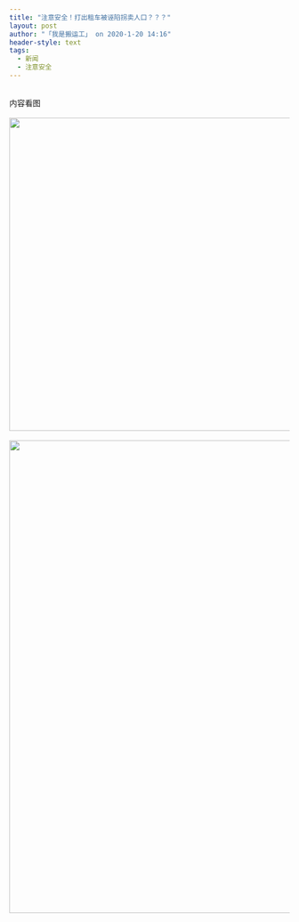 ```yaml
---
title: "注意安全！打出租车被诬陷拐卖人口？？？"
layout: post
author: "「我是搬运工」 on 2020-1-20 14:16"
header-style: text
tags:
  - 新闻
  - 注意安全
---
```


<head></head>
<body>
 <br> 内容看图
 <br> 
 <br> 
 <ignore_js_op> 
  <img aid="1328400" src="https://bbs.boniu123.cc/data/attachment/forum/202001/20/103922m65oot5twrwrmwmo.jpg" zoomfile="data/attachment/forum/202001/20/103922m65oot5twrwrmwmo.jpg" file="data/attachment/forum/202001/20/103922m65oot5twrwrmwmo.jpg" width="563" inpost="1"> 
  <div class="tip tip_4 aimg_tip" id="aimg_1328400_menu" style="position: absolute; display: none" disautofocus="true"> 
   <div class="xs0"> 
    <p><strong>2.jpg</strong> <em class="xg1">(79.39 KB, 下载次数: 0)</em></p> 
    <p> <a href="forum.php?mod=attachment&amp;aid=MTMyODQwMHxhOTU4NDQ5YXwxNTc5NTA4NDEwfDB8NTU0MTUw&amp;nothumb=yes" target="_blank">下载附件</a> &nbsp;<a href="javascript:;" onclick="showWindow(this.id, this.getAttribute('url'), 'get', 0);" id="savephoto_1328400" url="home.php?mod=spacecp&amp;ac=album&amp;op=saveforumphoto&amp;aid=1328400&amp;handlekey=savephoto_1328400">保存到相册</a> </p> 
    <p class="xg1 y"><span title="2020-1-20 10:39">5&nbsp;小时前</span> 上传</p> 
   </div> 
   <div class="tip_horn"></div> 
  </div> 
 </ignore_js_op> 
 <br> 
 <br> 
 <ignore_js_op> 
  <img aid="1328401" src="https://bbs.boniu123.cc/data/attachment/forum/202001/20/103922l36wi2l222w62lw7.jpg" zoomfile="data/attachment/forum/202001/20/103922l36wi2l222w62lw7.jpg" file="data/attachment/forum/202001/20/103922l36wi2l222w62lw7.jpg" width="850" inpost="1"> 
  <div class="tip tip_4 aimg_tip" id="aimg_1328401_menu" style="position: absolute; display: none" disautofocus="true"> 
   <div class="xs0"> 
    <p><strong>3.jpg</strong> <em class="xg1">(138.05 KB, 下载次数: 0)</em></p> 
    <p> <a href="forum.php?mod=attachment&amp;aid=MTMyODQwMXxmMDljZmViNnwxNTc5NTA4NDEwfDB8NTU0MTUw&amp;nothumb=yes" target="_blank">下载附件</a> &nbsp;<a href="javascript:;" onclick="showWindow(this.id, this.getAttribute('url'), 'get', 0);" id="savephoto_1328401" url="home.php?mod=spacecp&amp;ac=album&amp;op=saveforumphoto&amp;aid=1328401&amp;handlekey=savephoto_1328401">保存到相册</a> </p> 
    <p class="xg1 y"><span title="2020-1-20 10:39">5&nbsp;小时前</span> 上传</p> 
   </div> 
   <div class="tip_horn"></div> 
  </div> 
 </ignore_js_op> 
 <br>
</body>


